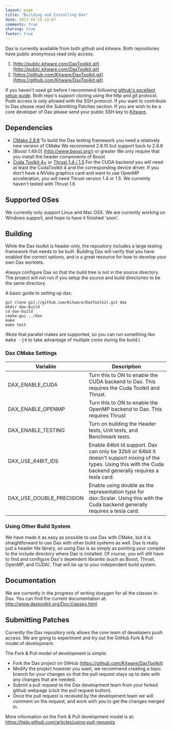 ```yaml
---
layout: page
title: "Building and Installing Dax"
date: 2013-03-10 12:07
comments: true
sharing: true
footer: true
---
```


Dax is currently available from both github and kitware. Both repositories have public anonymous read only access.  

1.  [http://public.kitware.com/DaxToolkit.git](http://public.kitware.com/DaxToolkit.git)
2.  [https://github.com/Kitware/DaxToolkit.git](https://github.com/Kitware/DaxToolkit.git)


If you haven't used git before I recommend following [github's excellent setup guide](https://help.github.com/articles/set-up-git). Both repo's support cloning using the http and git protocol. Push access is only allowed with the SSH protocol. If you want to contribute to Dax please read the Submitting Patches section. If you are wish to be a core developer of Dax please send your public SSH key to [Kitware](https://www.kitware.com/Admin/SendPassword.cgi).

## Dependencies ##

+  [CMake 2.8.8](http://cmake.org/cmake/resources/software.html)
   To build the Dax testing framework you need a relatively new version of CMake
   We recommend 2.8.10 but support back to 2.8.8
+  [Boost 1.49.0] (http://www.boost.org/) or greater
   We only require that you install the header components of Boost
+  [Cuda Toolkit 4+](https://developer.nvidia.com/cuda-toolkit) or [Thrust 1.4 / 1.5](https://thrust.github.com)
   For the CUDA backend you will need at least the CudaToolkit 4 and the corresponding device driver. If you don't have a NVidia graphics card and want to use OpenMP acceleration, you will need Thrust version 1.4 or 1.5. We currently haven't tested with Thrust 1.6

## Supported OSes ##
We currently only support Linux and Mac OSX. We are currently working on
Windows support, and hope to have it finished 'soon'.

## Building ##
While the Dax toolkit is header only, the repository includes a large testing framework that needs to be built. Building Dax will verify that you have enabled the correct options, and is a great resource for how to develop your own Dax worklets.

Always configure Dax so that the build tree is not in the source directory. The project will not run if you setup the source and build directories to be the same directory.

A basic guide to setting up dax:

```
git clone git://github.com/Kitware/DaxToolkit.git dax
mkdir dax-build
cd dax-build
cmake-gui ../dax
make
make test
```

(Note that parallel makes are supported, so you can run something like <tt>make -j4</tt> to take advantage of multiple cores during the build.)

### Dax CMake Settings ###

| Variable | Description |
| -------- | ----------- |
| DAX_ENABLE_CUDA | Turn this to ON to enable the CUDA backend to Dax. This requires the Cuda Toolkit and Thrust.
| DAX_ENABLE_OPENMP | Turn this to ON to enable the OpenMP backend to Dax. This requires Thrust
| DAX_ENABLE_TESTING | Turn on building the Header tests, Unit tests, and Benchmark tests.
| DAX_USE_64BIT_IDS | Enable 64bit Id support. Dax can only be 32bit or 64bit it doesn't support mixing of the types. Using this with the Cuda backend generally requires a tesla card.
| DAX_USE_DOUBLE_PRECISION | Enable using double as the representation type for dax::Scalar. Using this with the Cuda backend generally requires a tesla card.


### Using Other Build System ###
We have made it as easy as possible to use Dax with CMake, but it is straightforward to use Dax with other build systems as well. Dax is really just a header file library, so using Dax is as simply as pointing your compiler to the include directory where Dax is installed. Of course, you will still have to find and configure Dax's dependent libraries (such as Boost, Thrust, OpenMP, and CUDA). That will be up to your independent build system.

## Documentation ##

We are currently in the progress of writing doxygen for all the classes in Dax. You can find the current documentation at:
  http://www.daxtoolkit.org/Doc/classes.html

## Submitting Patches ##

Currently the Dax repository only allows the core team of developers push access. We are going to experiment and try out the GitHub
Fork & Pull model of development.

The Fork & Pull model of development is simple:
+  Fork the Dax project on GitHub (https://github.com/Kitware/DaxToolkit)
+  Modify the project however you want, we recommend creating a topic branch for your changes so that the pull request stays up to date with any changes that are needed.
+  Submit a pull request to the Dax development team from your forked github webpage (click the pull request button).
+  Once the pull request is received by the development team we will comment on the request, and work with you to get the changes merged in.

More information on the Fork & Pull development model is at: https://help.github.com/articles/using-pull-requests
